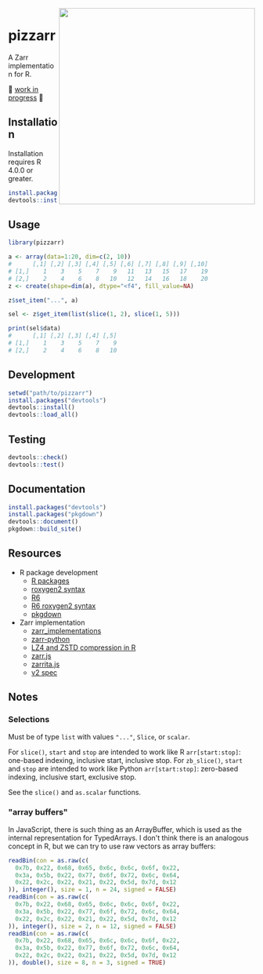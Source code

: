 <img src="https://upload.wikimedia.org/wikipedia/commons/thumb/8/86/Grandma-pizza-01.jpg/640px-Grandma-pizza-01.jpg" width="400" align="right"/> 

# pizzarr

A Zarr implementation for R.

🚧 [work in progress](https://github.com/keller-mark/pizzarr/search?q=TODO) 🚧

## Installation

Installation requires R 4.0.0 or greater.

```r
install.packages("devtools")
devtools::install_github("keller-mark/pizzarr")
```

## Usage

```r
library(pizzarr)

a <- array(data=1:20, dim=c(2, 10))
#      [,1] [,2] [,3] [,4] [,5] [,6] [,7] [,8] [,9] [,10]
# [1,]    1    3    5    7    9   11   13   15   17    19
# [2,]    2    4    6    8   10   12   14   16   18    20
z <- create(shape=dim(a), dtype="<f4", fill_value=NA)

z$set_item("...", a)

sel <- z$get_item(list(slice(1, 2), slice(1, 5)))

print(sel$data)
#      [,1] [,2] [,3] [,4] [,5]
# [1,]    1    3    5    7    9
# [2,]    2    4    6    8   10
```


## Development


```r
setwd("path/to/pizzarr")
install.packages("devtools")
devtools::install()
devtools::load_all()
```

## Testing

```r
devtools::check()
devtools::test()
```

## Documentation

```r
install.packages("devtools")
install.packages("pkgdown")
devtools::document()
pkgdown::build_site()
```

## Resources

- R package development
  - [R packages](https://r-pkgs.org/)
  - [roxygen2 syntax](https://cran.r-project.org/web/packages/roxygen2/vignettes/rd-formatting.html)
  - [R6](https://r6.r-lib.org/index.html)
  - [R6 roxygen2 syntax](https://www.tidyverse.org/blog/2019/11/roxygen2-7-0-0/#r6-documentation)
  - [pkgdown](https://pkgdown.r-lib.org/)
- Zarr implementation
  - [zarr_implementations](https://github.com/zarr-developers/zarr_implementations)
  - [zarr-python](https://github.com/zarr-developers/zarr-python)
  - [LZ4 and ZSTD compression in R](https://github.com/traversc/qs)
  - [zarr.js](https://github.com/gzuidhof/zarr.js)
  - [zarrita.js](https://github.com/manzt/zarrita.js)
  - [v2 spec](https://zarr.readthedocs.io/en/stable/spec/v2.html)
  
## Notes

### Selections

Must be of type `list` with values `"..."`, `Slice`, or `scalar`.

For `slice()`, `start` and `stop` are intended to work like R `arr[start:stop]`: one-based indexing, inclusive start, inclusive stop.
For `zb_slice()`, `start` and `stop` are intended to work like Python `arr[start:stop]`: zero-based indexing, inclusive start, exclusive stop.


See the `slice()` and `as.scalar` functions.

### "array buffers"

In JavaScript, there is such thing as an ArrayBuffer, which is used as the internal representation for TypedArrays.
I don't think there is an analogous concept in R, but we can try to use raw vectors as array buffers:

```R
readBin(con = as.raw(c(
  0x7b, 0x22, 0x68, 0x65, 0x6c, 0x6c, 0x6f, 0x22,
  0x3a, 0x5b, 0x22, 0x77, 0x6f, 0x72, 0x6c, 0x64,
  0x22, 0x2c, 0x22, 0x21, 0x22, 0x5d, 0x7d, 0x12
)), integer(), size = 1, n = 24, signed = FALSE)
readBin(con = as.raw(c(
  0x7b, 0x22, 0x68, 0x65, 0x6c, 0x6c, 0x6f, 0x22,
  0x3a, 0x5b, 0x22, 0x77, 0x6f, 0x72, 0x6c, 0x64,
  0x22, 0x2c, 0x22, 0x21, 0x22, 0x5d, 0x7d, 0x12
)), integer(), size = 2, n = 12, signed = FALSE)
readBin(con = as.raw(c(
  0x7b, 0x22, 0x68, 0x65, 0x6c, 0x6c, 0x6f, 0x22,
  0x3a, 0x5b, 0x22, 0x77, 0x6f, 0x72, 0x6c, 0x64,
  0x22, 0x2c, 0x22, 0x21, 0x22, 0x5d, 0x7d, 0x12
)), double(), size = 8, n = 3, signed = TRUE)
```


